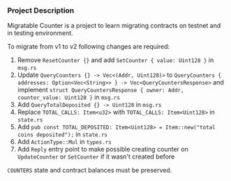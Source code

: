 ### Project Description

Migratable Counter is a project to learn migrating contracts on testnet and in testing environment.

To migrate from v1 to v2 following changes are required:
1. Remove `ResetCounter {}` and add `SetCounter { value: Uint128 }` in `msg.rs`
2. Update `QueryCounters {} -> Vec<(Addr, Uint128)>` to `QueryCounters { addresses: Option<Vec<String>> } -> Vec<QueryCountersResponse>` and implement `struct QueryCountersResponse { owner: Addr, counter_value: Uint128 }` in `msg.rs`
3. Add `QueryTotalDeposited {} -> Uint128` in `msg.rs`
4. Replace `TOTAL_CALLS: Item<u32>` with `TOTAL_CALLS: Item<Uint128>` in `state.rs`
5. Add `pub const TOTAL_DEPOSITED: Item<Uint128> = Item::new("total coins deposited");` in `state.rs`
6. Add `ActionType::Mul` in `types.rs`
7. Add `Reply` entry point to make possible creating counter on `UpdateCounter` or `SetCounter` if it wasn't created before

`COUNTERS` state and contract balances must be preserved.
